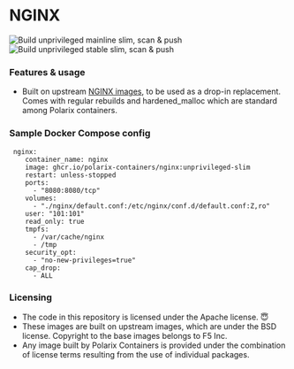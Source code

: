 # NGINX

![Build unprivileged mainline slim, scan & push](https://github.com/Polarix-Containers/nginx/actions/workflows/build-unprivileged-mainline-slim.yml/badge.svg)
![Build unprivileged stable slim, scan & push](https://github.com/Polarix-Containers/nginx/actions/workflows/build-unprivileged-stable-slim.yml/badge.svg)

### Features & usage
- Built on upstream [NGINX images](https://github.com/nginxinc/docker-nginx), to be used as a drop-in replacement. Comes with regular rebuilds and hardened_malloc which are standard among Polarix containers.

### Sample Docker Compose config

```
 nginx:
    container_name: nginx
    image: ghcr.io/polarix-containers/nginx:unprivileged-slim
    restart: unless-stopped
    ports:
      - "8080:8080/tcp"
    volumes:
      - "./nginx/default.conf:/etc/nginx/conf.d/default.conf:Z,ro"
    user: "101:101"
    read_only: true
    tmpfs:
      - /var/cache/nginx
      - /tmp
    security_opt:
      - "no-new-privileges=true"
    cap_drop:
      - ALL
```

### Licensing
- The code in this repository is licensed under the Apache license. 😇
- These images are built on upstream images, which are under the BSD license. Copyright to the base images belongs to F5 Inc.
- Any image built by Polarix Containers is provided under the combination of license terms resulting from the use of individual packages.
